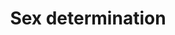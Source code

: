 ---
annotations:
- id: PW:0000003
  parent: signaling pathway
  type: Pathway Ontology
  value: signaling pathway
authors:
- MartijnVanIersel
- MaintBot
- Lindarieswijk
- Egonw
citedin:
- link: PMC7518185
  title: Predictive models for stage and risk classification in head and neck squamous
    cell carcinoma (HNSCC) (2020)
communities: []
description: Based on wormbook chapter.
last-edited: 2024-09-04
ndex: null
organisms:
- Caenorhabditis elegans
redirect_from:
- /index.php/Pathway:WP291
- /instance/WP291
- /instance/WP291_r135398
revision: r135398
schema-jsonld:
- '@context': https://schema.org/
  '@id': https://wikipathways.github.io/pathways/WP291.html
  '@type': Dataset
  creator:
    '@type': Organization
    name: WikiPathways
  description: Based on wormbook chapter.
  keywords:
  - fem-1
  - fem-2
  - fem-3
  - fox-1
  - her-1
  - sdc-1
  - sdc-2
  - sdc-3
  - sea-1
  - sea-2
  - sea-3
  - sel-10
  - sex-1
  - tra-1
  - tra-2
  - tra-3
  - xol-1
  license: CC0
  name: Sex determination
seo: CreativeWork
title: Sex determination
wpid: WP291
---